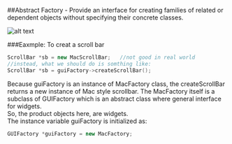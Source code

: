 ##Abstract Factory - Provide an interface for creating families of related or dependent objects without specifying their concrete classes.

![alt text](http://www.bogotobogo.com/DesignPatterns/images/abstfactorymethod/Abstract_Factory_design_pattern.png)

###Eaxmple: To creat a scroll bar
```c++
ScrollBar *sb = new MacScrollBar;   //not good in real world 
//instead, what we should do is somthing like:
ScrollBar *sb = guiFactory->createScrollBar();
```
Because guiFactory is an instance of MacFactory class, the createScrollBar returns a new instance of Mac style scrollbar. The MacFactory itself is a subclass of GUIFactory which is an abstract class where general interface for widgets.  
So, the product objects here, are widgets.   
The instance variable guiFactory is initialized as:  
```c++
GUIFactory *guiFactory = new MacFactory; 
```
